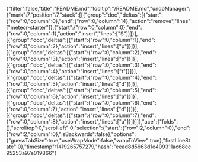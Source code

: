 {"filter":false,"title":"README.md","tooltip":"/README.md","undoManager":{"mark":7,"position":7,"stack":[[{"group":"doc","deltas":[{"start":{"row":0,"column":0},"end":{"row":0,"column":14},"action":"remove","lines":["meteor-starter"]},{"start":{"row":0,"column":0},"end":{"row":0,"column":1},"action":"insert","lines":["S"]}]}],[{"group":"doc","deltas":[{"start":{"row":0,"column":1},"end":{"row":0,"column":2},"action":"insert","lines":["p"]}]}],[{"group":"doc","deltas":[{"start":{"row":0,"column":2},"end":{"row":0,"column":3},"action":"insert","lines":["o"]}]}],[{"group":"doc","deltas":[{"start":{"row":0,"column":3},"end":{"row":0,"column":4},"action":"insert","lines":["t"]}]}],[{"group":"doc","deltas":[{"start":{"row":0,"column":4},"end":{"row":0,"column":5},"action":"insert","lines":["d"]}]}],[{"group":"doc","deltas":[{"start":{"row":0,"column":5},"end":{"row":0,"column":6},"action":"insert","lines":["a"]}]}],[{"group":"doc","deltas":[{"start":{"row":0,"column":6},"end":{"row":0,"column":7},"action":"insert","lines":["d"]}]}],[{"group":"doc","deltas":[{"start":{"row":0,"column":7},"end":{"row":0,"column":8},"action":"insert","lines":["a"]}]}]]},"ace":{"folds":[],"scrolltop":0,"scrollleft":0,"selection":{"start":{"row":2,"column":0},"end":{"row":2,"column":0},"isBackwards":false},"options":{"guessTabSize":true,"useWrapMode":false,"wrapToView":true},"firstLineState":0},"timestamp":1419265757279,"hash":"eead8d5663d1e409311ac68ec95253a97e019866"}